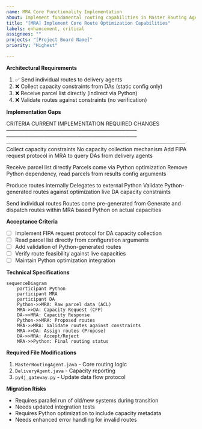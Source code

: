 ```yaml
---
name: MRA Core Functionality Implementation
about: Implement fundamental routing capabilities in Master Routing Agent
title: "[MRA] Implement Core Route Optimization Capabilities"
labels: enhancement, critical
assignees: ""
projects: "[Project Board Name]"
priority: "Highest"

---
```


**Architectural Requirements**
1. ✅ Send individual routes to delivery agents
2. ❌ Collect capacity constraints from DAs (static config only) 
3. ❌ Receive parcel list directly (indirect via Python)
4. ❌ Validate routes against constraints (no verification)

**Implementation Gaps**

CRITERIA                            CURRENT IMPLEMENTATION              REQUIRED CHANGES
─────────────────────────────────── ─────────────────────────────────── ────────────────────────────────────────────────
Collect capacity constraints        No capacity collection mechanism    Add FIPA request protocol in MRA to query DAs
from delivery agents

Receive parcel list directly        Parcels come via Python optimization Remove Python dependency, read parcels from
                                    results                              config arguments

Produce routes internally           Delegates to external Python         Validate Python-generated routes against
                                    optimization                         live DA capacity constraints

Send individual routes              Routes come pre-generated from       Generate and dispatch routes within MRA based
                                    Python                               on actual capacities

**Acceptance Criteria**
- [ ] Implement FIPA request protocol for DA capacity collection
- [ ] Read parcel list directly from configuration arguments
- [ ] Add validation of Python-generated routes
- [ ] Verify route feasibility against live capacities
- [ ] Maintain Python optimization integration

**Technical Specifications**
```mermaid
sequenceDiagram
    participant Python
    participant MRA
    participant DA
    Python->>MRA: Raw parcel data (ACL)
    MRA->>DA: Capacity Request (CFP)
    DA->>MRA: Capacity Response
    Python->>MRA: Proposed routes 
    MRA->>MRA: Validate routes against constraints
    MRA->>DA: Assign routes (Propose)
    DA->>MRA: Accept/Reject
    MRA->>Python: Final routing status
```

**Required File Modifications**
1. `MasterRoutingAgent.java` - Core routing logic
2. `DeliveryAgent.java` - Capacity reporting
3. `py4j_gateway.py` - Update data flow protocol

**Migration Risks**
- Requires parallel run of old/new systems during transition
- Needs updated integration tests
- Requires Python optimization to include capacity metadata
- Needs enhanced error handling for invalid routes
